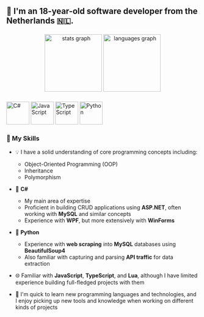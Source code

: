 <h2 align="left">👋 I'm an 18-year-old software developer from the Netherlands 🇳🇱.</h2>

###

<div align="center">
  <img src="https://github-readme-stats.vercel.app/api?username=tyy-dev&hide_title=false&hide_rank=false&show_icons=true&include_all_commits=true&count_private=true&disable_animations=false&theme=dracula&locale=en&hide_border=false" height="150" alt="stats graph"  />
  <img src="https://github-readme-stats.vercel.app/api/top-langs?username=tyy-dev&locale=en&hide_title=false&layout=compact&card_width=320&langs_count=5&theme=dracula&hide_border=false" height="150" alt="languages graph"  />
</div>

###

<div align="left">
  <img src="https://cdn.jsdelivr.net/gh/devicons/devicon/icons/csharp/csharp-original.svg" height="60" alt="C#" />
  <img src="https://cdn.jsdelivr.net/gh/devicons/devicon/icons/javascript/javascript-original.svg" height="60" alt="JavaScript" />
  <img src="https://cdn.jsdelivr.net/gh/devicons/devicon/icons/typescript/typescript-original.svg" height="60" alt="TypeScript" />
  <img src="https://cdn.jsdelivr.net/gh/devicons/devicon/icons/python/python-original.svg" height="60" alt="Python" />
</div>

### 🧠 My Skills

- 💡 I have a solid understanding of core programming concepts including:
  - Object-Oriented Programming (OOP)
  - Inheritance
  - Polymorphism

- 🔧 **C#**
  - My main area of expertise
  - Proficient in building CRUD applications using **ASP.NET**, often working with **MySQL** and similar concepts
  - Experience with **WPF**, but more extensively with **WinForms**

- 🐍 **Python**
  - Experience with **web scraping** into **MySQL** databases using **BeautifulSoup4**
  - Also familiar with capturing and parsing **API traffic** for data extraction

- 🌐 Familiar with **JavaScript**, **TypeScript**, and **Lua**, although I have limited experience building full-fledged projects with them

- 🚀 I'm quick to learn new programming languages and technologies, and I enjoy picking up new tools and  knowledge when working on different kinds of projects
